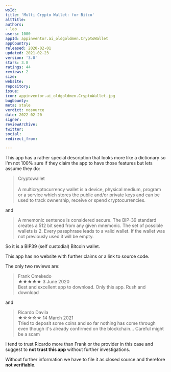 ```yaml
---
wsId: 
title: 'Multi Crypto Wallet: for Bitco'
altTitle: 
authors:
- leo
users: 1000
appId: appinventor.ai_oldgoldmen.CryptoWallet
appCountry: 
released: 2020-02-01
updated: 2021-02-23
version: '3.0'
stars: 3.8
ratings: 44
reviews: 2
size: 
website: 
repository: 
issue: 
icon: appinventor.ai_oldgoldmen.CryptoWallet.jpg
bugbounty: 
meta: stale
verdict: nosource
date: 2022-02-20
signer: 
reviewArchive: 
twitter: 
social: 
redirect_from: 

---
```


This app has a rather special description that looks more like a dictionary so
I'm not 100% sure if they claim the app to have those features but lets assume
they do:

> Cryptowallet<br><br>
  A multicryptocurrency wallet is a device, physical medium, program or a
  service which stores the public and/or private keys and can be used to track
  ownership, receive or spend cryptocurrencies.

and

> A mnemonic sentence is considered secure. The BIP-39 standard creates a 512
  bit seed from any given mnemonic. The set of possible wallets is 2. Every
  passphrase leads to a valid wallet. If the wallet was not previously used it
  will be empty.

So it is a BIP39 (self custodial) Bitcoin wallet.

This app has no website with further claims or a link to source code.

The only two reviews are:

> Frank Omekedo<br>
  ★★★★★ 3 June 2020<br>
  Best and excellent app to download. Only this app. Rush and download

and

> Ricardo Davila<br>
  ★☆☆☆☆ 14 March 2021<br>
  Tried to deposit some coins and so far nothing has come through even though
  it's already confirmed on the blockchain... Careful might be a scam

I tend to trust Ricardo more than Frank or the provider in this case and suggest
to **not trust this app** without further investigations.

Without further information we have to file it as closed source and therefore
**not verifiable**.